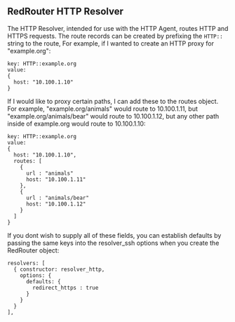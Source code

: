 ## RedRouter HTTP Resolver
The HTTP Resolver, intended for use with the HTTP Agent, routes HTTP and HTTPS
requests.  The route records can be created by prefixing the `HTTP::` string to
the route,  For example, if I wanted to create an HTTP proxy for "example.org":

```
key: HTTP::example.org
value:
{
  host: "10.100.1.10"
}
```

If I would like to proxy certain paths, I can add these to the routes object.  For example,
"example.org/animals" would route to 10.100.1.11, but "example.org/animals/bear" would route to 10.100.1.12, but any other path inside of example.org would route to 10.100.1.10:

```
key: HTTP::example.org
value:
{
  host: "10.100.1.10",
  routes: [
    {
      url : "animals"
      host: "10.100.1.11"
    },
    {
      url : "animals/bear"
      host: "10.100.1.12"
    }
  ]
}
```

If you dont wish to supply all of these fields, you can establish defaults by passing the same keys into the resolver_ssh options when you create the RedRouter object:

```
resolvers: [
  { constructor: resolver_http,
    options: {
      defaults: {
        redirect_https : true
      }
    }
  }
],
```
